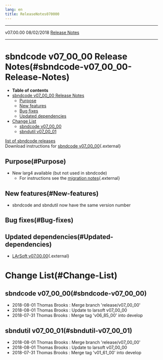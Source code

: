 ```yaml
---
lang: en
title: ReleaseNotes070000
---
```


  ----------- ------------ -- -- ------------------------------------------------------
  v07.00.00   08/02/2018         [Release Notes](ReleaseNotes070000.html)
  ----------- ------------ -- -- ------------------------------------------------------



sbndcode v07\_00\_00 Release Notes(#sbndcode-v07_00_00-Release-Notes)
======================================================================================

-   **Table of contents**
-   [sbndcode v07\_00\_00 Release
    Notes](#sbndcode-v07_00_00-Release-Notes)
    -   [Purpose](#Purpose)
    -   [New features](#New-features)
    -   [Bug fixes](#Bug-fixes)
    -   [Updated dependencies](#Updated-dependencies)
-   [Change List](#Change-List)
    -   [sbndcode v07\_00\_00](#sbndcode-v07_00_00)
    -   [sbndutil v07\_00\_01](#sbndutil-v07_00_01)

[list of sbndcode
releases](List_of_SBND_code_releases.html)\
Download instructions for [sbndcode
v07\_00\_00](http://scisoft.fnal.gov/scisoft/bundles/sbnd/v07_00_00/sbndcode-v07_00_00.html){.external}



Purpose(#Purpose)
----------------------------------

-   New larg4 available (but not used in sbndcode)
    -   For instructions see the [migration
        notes](https://cdcvs.fnal.gov/redmine/projects/larsoft/wiki/LArG4_Migration_Notes){.external}



New features(#New-features)
--------------------------------------------

-   sbndcode and sbndutil now have the same version number



Bug fixes(#Bug-fixes)
--------------------------------------



Updated dependencies(#Updated-dependencies)
------------------------------------------------------------

-   [LArSoft
    v07.00.00](https://cdcvs.fnal.gov/redmine/projects/larsoft/wiki/ReleaseNotes070000){.external}



Change List(#Change-List)
==========================================



sbndcode v07\_00\_00(#sbndcode-v07_00_00)
----------------------------------------------------------

-   2018-08-01 Thomas Brooks : Merge branch \'release/v07\_00\_00\'
-   2018-08-01 Thomas Brooks : Update to larsoft v07\_00\_00
-   2018-07-31 Thomas Brooks : Merge tag \'v06\_85\_00\' into develop



sbndutil v07\_00\_01(#sbndutil-v07_00_01)
----------------------------------------------------------

-   2018-08-01 Thomas Brooks : Merge branch \'release/v07\_00\_00\'
-   2018-08-01 Thomas Brooks : Update to larsoft v07\_00\_00
-   2018-07-31 Thomas Brooks : Merge tag \'v01\_61\_00\' into develop
